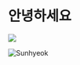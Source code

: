 
# 안녕하세요

<img src="https://capsule-render.vercel.app/api?type=shark&bg_color=#da77f2,#7048e8,#228be6&height=200&section=header&text=wow&fontSize=90" />


  ![Sunhyeok](https://github-readme-stats.vercel.app/api?username=sunhyeok&theme=radical&show_icons=true)

